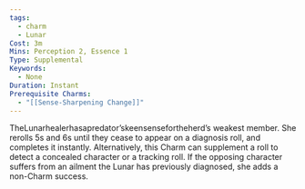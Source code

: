 ```yaml
---
tags:
  - charm
  - Lunar
Cost: 3m
Mins: Perception 2, Essence 1
Type: Supplemental
Keywords:
  - None
Duration: Instant
Prerequisite Charms:
  - "[[Sense-Sharpening Change]]"
---
```

TheLunarhealerhasapredator’skeensensefortheherd’s weakest member. She rerolls 5s and 6s until they cease to appear on a diagnosis roll, and completes it instantly. Alternatively, this Charm can supplement a roll to detect a concealed character or a tracking roll. If the opposing character suffers from an ailment the Lunar has previously diagnosed, she adds a non-Charm success.